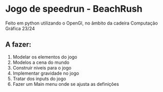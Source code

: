 # Jogo de speedrun - BeachRush

Feito em python utilizando o OpenGl, no âmbito da cadeira Computação Gráfica 23/24

## A fazer:

1. Modelar os elementos do jogo
2. Modelos a cena do mundo
3. Construir niveis para o jogo
4. Implementar gravidade no jogo
5. Tratar dos inputs do jogo
6. Fazer um Main menu onde se ajusta as definições
